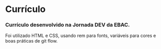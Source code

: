 # Currículo

### Currículo desenvolvido na Jornada DEV da EBAC.
Foi utilizado HTML e CSS, usando rem para fonts, variáveis para cores e boas práticas de git flow.
